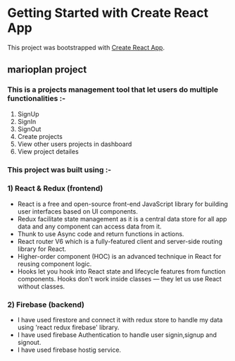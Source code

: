 # Getting Started with Create React App

This project was bootstrapped with [Create React App](https://github.com/facebook/create-react-app).

## marioplan project

### This is a projects management tool that let users do multiple functionalities :-

1) SignUp 
2) SignIn
3) SignOut
4) Create projects
5) View other users projects in dashboard
6) View project detailes


### This project was built using :-

### 1) React & Redux (frontend)

- React is a free and open-source front-end JavaScript library for building user interfaces based on UI components. 
- Redux facilitate state management as it is a central data store for all app data and any component can access data from it.
- Thunk to use Async code and return functions in actions.
- React router V6 which is a fully-featured client and server-side routing library for React.
- Higher-order component (HOC) is an advanced technique in React for reusing component logic. 
- Hooks let you hook into React state and lifecycle features from function components. Hooks don't work inside classes — they let us use React without classes. 
### 2) Firebase (backend)

- I have used firestore and connect it with redux store to handle my data using 'react redux firebase' library.
- I have used firebase Authentication to handle user signin,signup and signout.
- I have used firebase hostig service.
